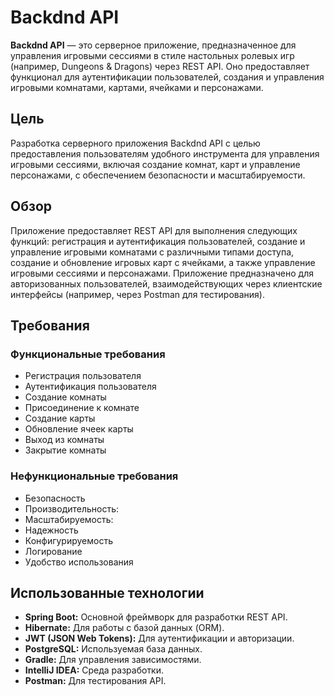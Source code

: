 # Backdnd API

**Backdnd API** — это серверное приложение, предназначенное для управления игровыми сессиями в стиле настольных ролевых игр (например, Dungeons & Dragons) через REST API. Оно предоставляет функционал для аутентификации пользователей, создания и управления игровыми комнатами, картами, ячейками и персонажами.

## Цель

Разработка серверного приложения Backdnd API с целью предоставления пользователям удобного инструмента для управления игровыми сессиями, включая создание комнат, карт и управление персонажами, с обеспечением безопасности и масштабируемости.

## Обзор

Приложение предоставляет REST API для выполнения следующих функций: регистрация и аутентификация пользователей, создание и управление игровыми комнатами с различными типами доступа, создание и обновление игровых карт с ячейками, а также управление игровыми сессиями и персонажами. Приложение предназначено для авторизованных пользователей, взаимодействующих через клиентские интерфейсы (например, через Postman для тестирования).

## Требования

### Функциональные требования

- Регистрация пользователя
-	Аутентификация пользователя
- Создание комнаты
- Присоединение к комнате
- Создание карты
- Обновление ячеек карты
- Выход из комнаты
- Закрытие комнаты


### Нефункциональные требования

- Безопасность 
- Производительность:
- Масштабируемость:
- Надежность
- Конфигурируемость
- Логирование
- Удобство использования

## Использованные технологии

- **Spring Boot:** Основной фреймворк для разработки REST API.
- **Hibernate:** Для работы с базой данных (ORM).
- **JWT (JSON Web Tokens):** Для аутентификации и авторизации.
- **PostgreSQL:** Используемая база данных.
- **Gradle:** Для управления зависимостями.
- **IntelliJ IDEA:** Среда разработки.
- **Postman:** Для тестирования API.
